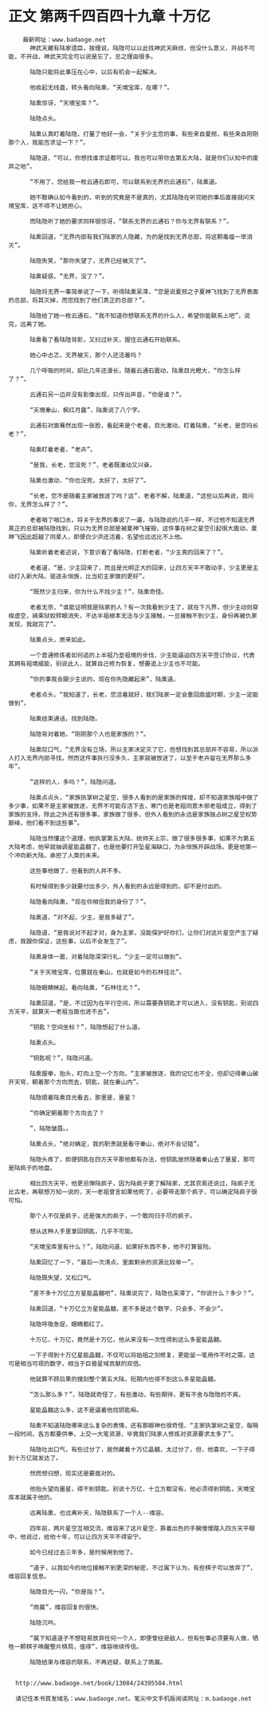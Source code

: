 # 正文 第两千四百四十九章 十万亿
        最新网址：www.badaoge.net
          神武天藏有陆家遗臣，按理说，陆隐可以以此找神武天麻烦，但没什么意义，开战不可能，不开战，神武天完全可以说是忘了，总之理由很多。
      
          陆隐只能将此事压在心中，以后有机会一起解决。
      
          他收起无线蛊，转头看向陆熏，“天境宝库，在哪？”。
      
          陆熏惊讶，“天境宝库？”。
      
          陆隐点头。
      
          陆熏认真盯着陆隐，打量了他好一会，“关于少主您的事，有些来自夏邢，有些来自刚刚那个人，我能否求证一下？”。
      
          陆隐道，“可以，你想找谁求证都可以，我也可以带你去第五大陆，就是你们认知中的废弃之地”。
      
          “不用了，您给我一枚云通石即可，可以联系到无界的云通石”，陆熏道。
      
          她不敢确认如今看到的，听到的究竟是不是真的，尤其陆隐在听完她的事后直接就问天境宝库，这不得不让她担心。
      
          而陆隐听了她的要求同样很惊讶，“联系无界的云通石？你与无界有联系？”。
      
          陆熏回道，“无界内部有我们陆家的人隐藏，为的是找到无界总部，将这颗毒瘤一举消灭”。
      
          陆隐失笑，“那你失望了，无界已经被灭了”。
      
          陆熏疑惑，“无界，没了？”。
      
          陆隐将无界一事简单说了一下，听得陆熏呆滞，“您是说夏邢之子夏神飞找到了无界表面的总部，将其灭掉，而您找到了他们真正的总部？”。
      
          陆隐给了她一枚云通石，“我不知道你想联系无界的什么人，希望你能联系上吧”，说完，远离了她。
      
          陆熏看了看陆隐背影，又扫过补天，握住云通石开始联系。
      
          她心中忐忑，无界被灭，那个人还活着吗？
      
          几个呼吸的时间，却比几年还漫长，随着云通石震动，陆熏目光瞪大，“你怎么样了？”。
      
          云通石另一边并没有影像出现，只传出声音，“你是谁？”。
      
          “天境秦山，枫红月露”，陆熏说了八个字。
      
          云通石对面蓦然出现一张脸，看起来是个老者，目光激动，盯着陆熏，“长老，是您吗长老？”。
      
          陆熏盯着老者，“老卉”。
      
          “是我，长老，您没死？”，老者既激动又兴奋。
      
          陆熏也激动，“你也没死，太好了，太好了”。
      
          “长老，您不是随着主家被放逐了吗？这”，老者不解，陆熏道，“这些以后再说，我问你，无界怎么样了？”。
      
          老者咽了咽口水，将关于无界的事说了一遍，与陆隐说的几乎一样，不过他不知道无界真正的总部被陆隐找到，只以为无界总部是被夏神飞摧毁，这件事在树之星空引起很大震动，夏神飞因此超越了同辈人，即便白少洪还活着，名望也远远比不上他。
      
          陆熏听着老者述说，下意识看了看陆隐，打断老者，“少主真的回来了？”。
      
          老者道，“是，少主回来了，而且是光明正大的回来，让四方天平不敢动手，少主更是主动打入新大陆，驱逐永恒族，比当初主家做的更好”。
      
          “既然少主归来，你为什么不找少主？”，陆熏奇怪。
      
          老者无奈，“谁能证明我是陆家的人？有一次我看到少主了，就在下凡界，但少主动则穿梭虚空，骑乘狱蛟转眼消失，不达半祖根本无法与少主接触，一旦接触不到少主，身份再被仇家发现，我就完了”。
      
          陆熏点头，原来如此。
      
          一个普通修炼者如何追的上半祖乃至祖境的步伐，少主能逼迫四方天平签订协议，代表其拥有祖境威能，别说此人，就算自己修为恢复，想要追上少主也不可能。
      
          “你的事我会跟少主说的，现在你先隐藏起来”，陆熏道。
      
          老者点头，“我知道了，长老，您活着就好，我们陆家一定会重回鼎盛时期，少主一定能做到”。
      
          陆熏结束通话，找到陆隐。
      
          陆隐背对着她，“刚刚那个人也是家族的？”。
      
          陆熏叹口气，“无界没有立场，所以主家决定灭了它，但想找到其总部并不容易，所以派人打入无界内部寻找，然而这件事执行没多久，主家就被放逐了，以至于老卉留在无界那么多年”。
      
          “这样的人，多吗？”，陆隐问道。
      
          陆熏点点头，“家族执掌树之星空，很多人看到的是家族的辉煌，却不知道家族暗中做了多少事，如果不是主家被放逐，无界不可能存活下去，寒门也是老祖同意木邪老祖成立，得到了家族的支持，除此之外还有很多事，家族做了很多，但外人看到的永远是家族独占树之星空权势巅峰，他们看不到这些事”。
      
          陆隐当然懂这个道理，他执掌第五大陆，统帅天上宗，做了很多很多事，如果不为第五大陆考虑，他早就抽调星能晶髓了，也是他要打开坠星海缺口，为永恒族开辟战场，更是他第一个冲向新大陆，承担了人类的未来。
      
          这些事他做了，但看到的人并不多。
      
          有时候得到多少就要付出多少，外人看到的永远是得到的，却不是付出的。
      
          陆隐看向陆熏，“现在你相信我的身份了？”。
      
          陆熏道，“对不起，少主，是我多疑了”。
      
          陆隐道，“是我说对不起才对，身为主家，没能保护好你们，让你们对这片星空产生了疑虑，我跟你保证，这些事，以后不会发生了”。
      
          陆熏身体一震，对着陆隐深深行礼，“少主一定可以做到”。
      
          “关于天境宝库，位置就在秦山，也就是如今的石林往北”。
      
          陆隐眼睛眯起，看向陆熏，“石林往北？”。
      
          陆熏回道，“是，不过因为在平行空间，所以需要靠钥匙才可以进入，没有钥匙，别说四方天平，就算天一老祖当面也进不去”。
      
          “钥匙？空间坐标？”，陆隐想起了什么道。
      
          陆熏点头。
      
          “钥匙呢？”，陆隐问道。
      
          陆熏握拳，抬头，盯向上空一个方向，“主家被放逐，我的记忆也不全，但却记得秦山破开天穹，朝着那个方向而去，钥匙，就在秦山内”。
      
          陆隐顺着陆熏目光看去，那里是，噩星？
      
          “你确定朝着那个方向去了？
      
          ”，陆隐皱眉。。
      
          陆熏点头，“绝对确定，我的职责就是看守秦山，绝对不会记错”。
      
          陆隐头疼了，即便钥匙在四方天平那他都有办法，但钥匙居然随着秦山去了噩星，那可是陆疯子的地盘。
      
          相比四方天平，他更忌惮陆疯子，因为陆疯子更了解陆家，尤其农易还说过，陆疯子无比古老，再联想万知一说的，天一老祖曾言如果他死了，必要带走那个疯子，可以确定陆疯子很可怕。
      
          那个人不仅是疯子，还是强大的疯子，一个敢同归于尽的疯子。
      
          想从这种人手里拿回钥匙，几乎不可能。
      
          “天境宝库里有什么？”，陆隐问道，如果好东西不多，他不打算冒险。
      
          陆熏回忆了一下，“最后一次清点，里面剩余的资源比较单一”。
      
          陆隐既失望，又松口气。
      
          “差不多十万亿立方星能晶髓吧”，陆熏说完了，陆隐也呆滞了，“你说什么？多少？”。
      
          陆熏回道，“十万亿立方星能晶髓，差不多是这个数字，只会多，不会少”。
      
          陆隐呼吸急促，眼睛都红了。
      
          十万亿，十万亿，竟然是十万亿，他从来没有一次性得到这么多星能晶髓。
      
          一下子得到十万亿星能晶髓，不仅可以将始祖之剑修复，更能留一笔用作不时之需，这可是相当可观的数字，相当于巨兽星域贡献的双倍。
      
          他就算不顾后果的搜刮整个第五大陆，短期内也得不到这么多星能晶髓。
      
          “怎么那么多？”，陆隐就奇怪了，有些激动，有些期待，更有不舍与隐隐的不爽。
      
          星能晶髓这么多，这不是逼着他找钥匙嘛。
      
          陆熏不知道陆隐哪来这么复杂的表情，还有那眼神也很奇怪，“主家执掌树之星空，每隔一段时间，各方都要供奉，上交一大笔资源，毕竟我们陆家人修炼对资源要求太多了”。
      
          陆隐吐出口气，有些过分了，居然藏着十万亿晶髓，太过分了，但，他喜欢，一下子得到十万亿就发达了。
      
          然而想归想，现实还是要面对的。
      
          他抬头望向噩星，得不到钥匙，别说十万亿，十立方都没有，他必须得到钥匙，天境宝库本就属于他的。
      
          远离陆熏，也远离补天，陆隐联系了一个人--维容。
      
          四年前，两片星空互相交流，维容来了这片星空，靠着出色的手腕慢慢踏入四方天平眼中，他说过，给他十年，可以让四方天平不得安宁。
      
          如今已经过去三年多，是时候用到他了。
      
          “道子，以我如今的地位接触不到更深的秘密，不过属下认为，有些棋子可以放弃了”，维容回复信息。
      
          陆隐目光一闪，“你是指？”。
      
          “雨晨”，维容回复的很快。
      
          陆隐沉吟。
      
          “属下知道道子不想轻易放弃任何一个人，即便曾经是敌人，但有些事必须要有人做，牺牲一颗棋子唤醒整片棋局，值得”，维容继续传信。
      
          陆隐结束与维容的联系，不再迟疑，联系上了雨晨。
      
      
      http://www.badaoge.net/book/13084/24395504.html
      
      请记住本书首发域名：www.badaoge.net。笔尖中文手机版阅读网址：m.badaoge.net